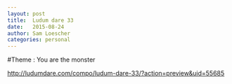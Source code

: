 ```yaml
---
layout: post
title:  Ludum dare 33
date:   2015-08-24
author: Sam Loescher
categories: personal
---
```


#Theme : You are the monster

http://ludumdare.com/compo/ludum-dare-33/?action=preview&uid=55685